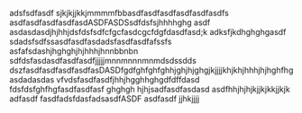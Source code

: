 adsfsdfasdf sjkjkjjkkjmmmmfbbasdfasdfasdfasdfasdfasdfs
asdfasdfasdfasdfasdASDFASDSsdfdsfsjhhhhghg
asdf asdasdasdjhjhhjdsfdsfsdfcfgcfasdcgcfdgfdasdfasd;k adksfjkdhghghgasdf
sdadsfsdfssasdfasdfasdadsfasdfasdfafssfs
asfafsdashjhghghjhjhhhjhnnbbnbn
sdfdsfasdasdfasdfasdfjjjjjmnnmnnnmnmdsdssdds
dszfasdfasdfasdfasdfasDASDfgdfghfghfghhjghjhjghgjkjjjjkhjkhjhhhjhjhghfhgasdadasdas
vfvdsfasdfasdfjhhjhgghhghgdfdffdasd
fdsfdsfghfhgfasdfasdfasf
ghghgh
hjhjsadfasdfasdasd
asdfhhjhjhjkjjkjkkjjkjk
adfasdf
fasdfadsfdasfadsasdfASDF
asdfasdf
jjhkjjjj
